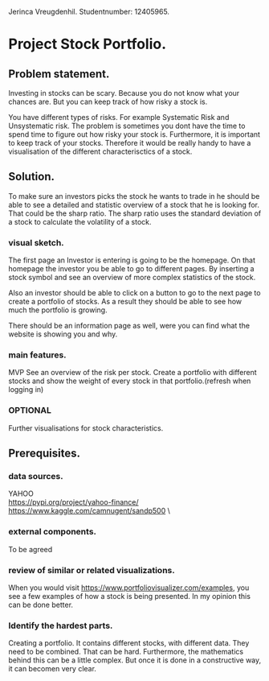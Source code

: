 Jerinca Vreugdenhil. 
Studentnumber: 12405965. 

# Project Stock Portfolio. 
## Problem statement. 

Investing in stocks can be scary. Because you do not know what your chances are. 
But you can keep track of how risky a stock is. 

You have different types of risks. For example Systematic Risk and Unsystematic risk.
The problem is sometimes you dont have the time to spend time to figure out how risky your stock is. 
Furthermore, it is important to keep track of your stocks. Therefore it would be really handy to have a visualisation of the different characterisctics of a stock.

## Solution. 

To make sure an investors picks the stock he wants to trade in he should be able to see a detailed and statistic overview of a stock that he is looking for. That could be the sharp ratio. The sharp ratio uses the standard deviation of a stock to calculate the volatility of a stock.

### visual sketch. 

The first page an Investor is entering is going to be the homepage. On that homepage the investor you be able to go to different pages. 
By inserting a stock symbol and see an overview of more complex statistics of the stock. 

Also an investor should be able to click on a button to go to the next page to create a portfolio of stocks. As a result they should be able to see how much the portfolio is growing.

There should be an information page as well, were you can find what the website is showing you and why.

### main features. 

MVP
See an overview of the risk per stock. 
Create a portfolio with different stocks and show the weight of every stock in that portfolio.(refresh when logging in)

### OPTIONAL
Further visualisations for stock characteristics.


## Prerequisites. 

### data sources. 
YAHOO \
https://pypi.org/project/yahoo-finance/ \
https://www.kaggle.com/camnugent/sandp500 \

### external components. 
To be agreed

### review of similar or related visualizations. 
When you would visit https://www.portfoliovisualizer.com/examples, you see a few examples of how a stock is being presented. In my opinion this can be done better. 

### Identify the hardest parts. 
Creating a portfolio. It contains different stocks, with different data. They need to be combined. That can be hard. Furthermore, the mathematics behind this can be a little complex. But once it is done in a constructive way, it can becomen very clear. 
